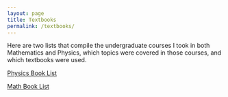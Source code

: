 ```yaml
---
layout: page
title: Textbooks
permalink: /textbooks/
---
```


Here are two lists that compile the undergraduate courses I took in both Mathematics and Physics, which topics were covered in those courses, and which textbooks were used.

[Physics Book List](/book_lists/Physics_Book_List.pdf)

[Math Book List](/book_lists/Math_Book_List.pdf)
